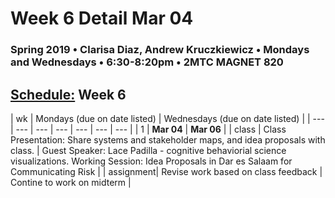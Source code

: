 # Week 6 Detail Mar 04

### Spring 2019 • Clarisa Diaz, Andrew Kruczkiewicz • Mondays and Wednesdays • 6:30-8:20pm • 2MTC MAGNET 820

## [Schedule:](./) Week 6

| wk | Mondays \(due on date listed\) | Wednesdays \(due on date listed\) |
| --- | --- | --- | --- | --- | --- | --- |
| 1 | **Mar 04** | **Mar 06** |
| class | Class Presentation: Share systems and stakeholder maps, and idea proposals with class.  | Guest Speaker: Lace Padilla - cognitive behaviorial science visualizations. Working Session: Idea Proposals in Dar es Salaam for Communicating Risk  |
| assignment| Revise work based on class feedback |  Contine to work on midterm |
